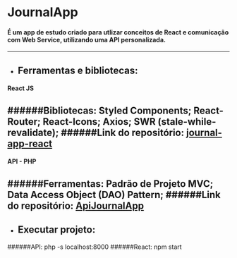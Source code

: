 # JournalApp
#### É um app de estudo criado para utlizar conceitos de React e comunicação com Web Service, utilizando uma API personalizada.
------------
- ## Ferramentas e bibliotecas:

####  **React JS** 
######Bibliotecas:
	Styled Components;
	React-Router;
	React-Icons;
	Axios;
	SWR (stale-while-revalidate);
######Link do repositório: [journal-app-react](https://github.com/edufrasson/journal-app-react "journal-app-react")
------------

####  **API -  PHP**
######Ferramentas:
	Padrão de Projeto MVC;
	Data Access Object (DAO) Pattern;
######Link do repositório: [ApiJournalApp](https://github.com/edufrasson/ApiJournalApp "ApiJournalApp")
------------
- ## Executar projeto:
######API:
    php -s localhost:8000
######React:
   npm start